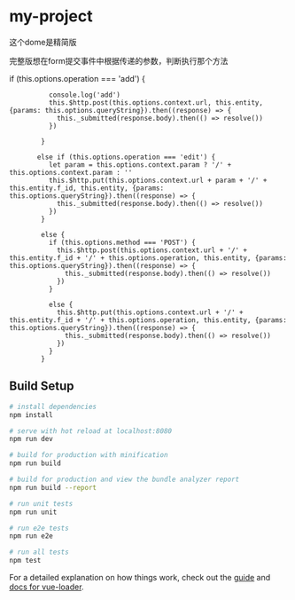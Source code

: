 # my-project

这个dome是精简版

完整版想在form提交事件中根据传递的参数，判断执行那个方法


   if (this.options.operation === 'add') {
   
              console.log('add')
              this.$http.post(this.options.context.url, this.entity, {params: this.options.queryString}).then((response) => {
                this._submitted(response.body).then(() => resolve())
              })
              
            } 
           
           else if (this.options.operation === 'edit') {
              let param = this.options.context.param ? '/' + this.options.context.param : ''
              this.$http.put(this.options.context.url + param + '/' + this.entity.f_id, this.entity, {params: this.options.queryString}).then((response) => {
                this._submitted(response.body).then(() => resolve())
              })
            } 
            
            else {
              if (this.options.method === 'POST') {
                this.$http.post(this.options.context.url + '/' + this.entity.f_id + '/' + this.options.operation, this.entity, {params: this.options.queryString}).then((response) => {
                  this._submitted(response.body).then(() => resolve())
                })
              } 
              
              else {
                this.$http.put(this.options.context.url + '/' + this.entity.f_id + '/' + this.options.operation, this.entity, {params: this.options.queryString}).then((response) => {
                  this._submitted(response.body).then(() => resolve())
                })
              }
            }
## Build Setup

``` bash
# install dependencies
npm install

# serve with hot reload at localhost:8080
npm run dev

# build for production with minification
npm run build

# build for production and view the bundle analyzer report
npm run build --report

# run unit tests
npm run unit

# run e2e tests
npm run e2e

# run all tests
npm test
```

For a detailed explanation on how things work, check out the [guide](http://vuejs-templates.github.io/webpack/) and [docs for vue-loader](http://vuejs.github.io/vue-loader).
